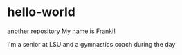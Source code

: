 # hello-world
another repository
My name is Franki!

I'm a senior at LSU and a gymnastics coach during the day
